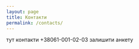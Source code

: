 ```yaml
---
layout: page
title: Контакти
permalink: /contacts/
---
```


тут контакти +38061-001-02-03
залишити анкету
